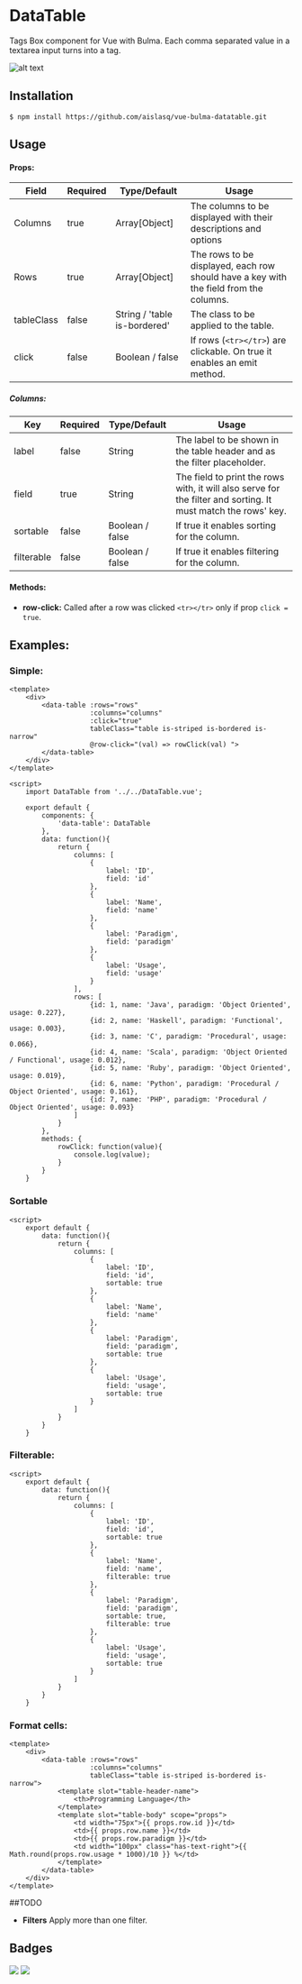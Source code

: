 # DataTable

Tags Box component for Vue with Bulma. Each comma separated value in a textarea input turns into a tag.

![alt text](https://github.com/aislasq/vue-bulma-datatable/blob/master/images/image.png "Logo Title Text 1")


## Installation
```
$ npm install https://github.com/aislasq/vue-bulma-datatable.git
```

## Usage

#### Props:

|Field|Required|Type/Default|Usage|
|-----|------|--------|-----|
|Columns|true|Array[Object]|The columns to be displayed with their descriptions and options|
|Rows|true|Array[Object]|The rows to be displayed, each row should have a key with the field from the columns.|
|tableClass|false|String / 'table is-bordered'|The class to be applied to the table.|
|click|false|Boolean / false|If rows (```<tr></tr>```) are clickable. On true it enables an emit method.|

##### Columns:
|Key|Required|Type/Default|Usage|
|---|---|---|---|
|label|false|String|The label to be shown in the table header and as the filter placeholder.|
|field|true|String|The field to print the rows with, it will also serve for the filter and sorting. It must match the rows' key.|
|sortable|false|Boolean / false|If true it enables sorting for the column.|
|filterable|false|Boolean / false|If true it enables filtering for the column.|

#### Methods: 

* **row-click:** Called after a row was clicked ```<tr></tr>``` only if prop ```click = true```.

## Examples:

### Simple:
```vue
<template>
    <div>
        <data-table :rows="rows"
                    :columns="columns"
                    :click="true"
                    tableClass="table is-striped is-bordered is-narrow"
                    @row-click="(val) => rowClick(val) ">
        </data-table>
    </div>
</template>

<script>
    import DataTable from '../../DataTable.vue';

    export default {
        components: {
            'data-table': DataTable
        },
        data: function(){
            return {
                columns: [
                    {
                        label: 'ID',
                        field: 'id'
                    },
                    {
                        label: 'Name',
                        field: 'name'
                    },
                    {
                        label: 'Paradigm',
                        field: 'paradigm'
                    },
                    {
                        label: 'Usage',
                        field: 'usage'
                    }
                ],
                rows: [
                    {id: 1, name: 'Java', paradigm: 'Object Oriented', usage: 0.227},
                    {id: 2, name: 'Haskell', paradigm: 'Functional', usage: 0.003},
                    {id: 3, name: 'C', paradigm: 'Procedural', usage: 0.066},
                    {id: 4, name: 'Scala', paradigm: 'Object Oriented / Functional', usage: 0.012},
                    {id: 5, name: 'Ruby', paradigm: 'Object Oriented', usage: 0.019},
                    {id: 6, name: 'Python', paradigm: 'Procedural / Object Oriented', usage: 0.161},
                    {id: 7, name: 'PHP', paradigm: 'Procedural / Object Oriented', usage: 0.093}
                ]
            }
        },
        methods: {
            rowClick: function(value){
                console.log(value);
            }
        }
    }
```

### Sortable
```vue
<script>
    export default {
        data: function(){
            return {
                columns: [
                    {
                        label: 'ID',
                        field: 'id',
                        sortable: true
                    },
                    {
                        label: 'Name',
                        field: 'name'
                    },
                    {
                        label: 'Paradigm',
                        field: 'paradigm',
                        sortable: true
                    },
                    {
                        label: 'Usage',
                        field: 'usage',
                        sortable: true
                    }
                ]
            }
        }
    }
```

### Filterable:
```vue
<script>
    export default {
        data: function(){
            return {
                columns: [
                    {
                        label: 'ID',
                        field: 'id',
                        sortable: true
                    },
                    {
                        label: 'Name',
                        field: 'name',
                        filterable: true
                    },
                    {
                        label: 'Paradigm',
                        field: 'paradigm',
                        sortable: true,
                        filterable: true
                    },
                    {
                        label: 'Usage',
                        field: 'usage',
                        sortable: true
                    }
                ]
            }
        }
    }
```
### Format cells:
```vue
<template>
    <div>
        <data-table :rows="rows"
                    :columns="columns"
                    tableClass="table is-striped is-bordered is-narrow">
            <template slot="table-header-name">
                <th>Programming Language</th>
            </template>
            <template slot="table-body" scope="props">
                <td width="75px">{{ props.row.id }}</td>
                <td>{{ props.row.name }}</td>
                <td>{{ props.row.paradigm }}</td>
                <td width="100px" class="has-text-right">{{ Math.round(props.row.usage * 1000)/10 }} %</td>
            </template>
        </data-table>
    </div>
</template>
```

##TODO

* **Filters** Apply more than one filter.

## Badges

![](https://img.shields.io/badge/license-MIT-blue.svg)
![](https://img.shields.io/badge/status-stable-green.svg)

